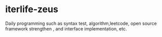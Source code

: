 # iterlife-zeus
Daily programming such as syntax test, algorithm,leetcode, open source framework strengthen , and interface implementation, etc.
